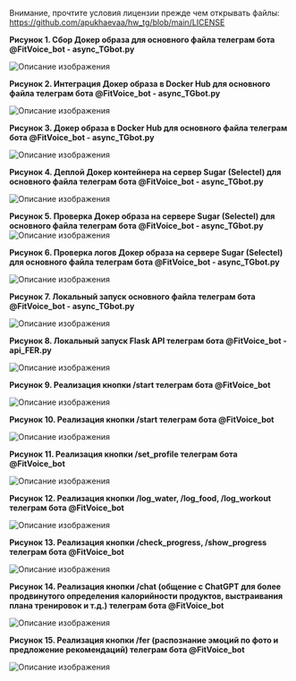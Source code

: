 Внимание, прочтите условия лицензии прежде чем открывать файлы: https://github.com/apukhaevaa/hw_tg/blob/main/LICENSE





**Рисунок 1. Сбор Докер образа для основного файла телеграм бота @FitVoice_bot - async_TGbot.py**

![Описание изображения](./images/1.PNG)


**Рисунок 2. Интеграция Докер образа в Docker Hub для основного файла телеграм бота @FitVoice_bot - async_TGbot.py** 

![Описание изображения](./images/2.PNG)


**Рисунок 3. Докер образа в Docker Hub для основного файла телеграм бота @FitVoice_bot - async_TGbot.py** 

![Описание изображения](./images/4.PNG)


**Рисунок 4. Деплой Докер контейнера на сервер Sugar (Selectel) для основного файла телеграм бота @FitVoice_bot - async_TGbot.py** 

![Описание изображения](./images/5.PNG)


**Рисунок 5. Проверка Докер образа на сервере Sugar (Selectel) для основного файла телеграм бота @FitVoice_bot - async_TGbot.py** 
![Описание изображения](./images/6.PNG)


**Рисунок 6. Проверка логов Докер образа на сервере Sugar (Selectel) для основного файла телеграм бота @FitVoice_bot - async_TGbot.py** 

![Описание изображения](./images/7.PNG)


**Рисунок 7. Локальный запуск основного файла телеграм бота @FitVoice_bot - async_TGbot.py** 

![Описание изображения](./images/8.PNG)


**Рисунок 8. Локальный запуск Flask API телеграм бота @FitVoice_bot - api_FER.py** 

![Описание изображения](./images/9.PNG)


**Рисунок 9. Реализация кнопки /start телеграм бота @FitVoice_bot** 

![Описание изображения](./images/10.PNG)


**Рисунок 10. Реализация кнопки /start телеграм бота @FitVoice_bot**  

![Описание изображения](./images/11.PNG)


**Рисунок 11. Реализация кнопки /set_profile телеграм бота @FitVoice_bot** 

![Описание изображения](./images/12.PNG)


**Рисунок 12. Реализация кнопки /log_water, /log_food, /log_workout телеграм бота @FitVoice_bot** 

![Описание изображения](./images/13.PNG)


**Рисунок 13. Реализация кнопки /check_progress, /show_progress телеграм бота @FitVoice_bot** 

![Описание изображения](./images/14.PNG)


**Рисунок 14. Реализация кнопки /chat (общение с ChatGPT для более продвинутого определения калорийности продуктов, выстраивания плана тренировок и т.д.) телеграм бота @FitVoice_bot** 

![Описание изображения](./images/15.PNG)


**Рисунок 15. Реализация кнопки /fer (распознание эмоций по фото и предложение рекомендаций) телеграм бота @FitVoice_bot** 

![Описание изображения](./images/16.PNG)


